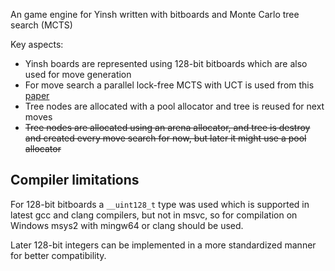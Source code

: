 An game engine for Yinsh written with bitboards and Monte Carlo tree search (MCTS)

Key aspects:
- Yinsh boards are represented using 128-bit bitboards which are also used for move generation
- For move search a parallel lock-free MCTS with UCT is used from this [paper](https://liacs.leidenuniv.nl/~plaata1/papers/paper_ICAART18.pdf)
- Tree nodes are allocated with a pool allocator and tree is reused for next moves
- ~~Tree nodes are allocated using an arena allocator, and tree is destroy and created every move search for now, but later it might use a pool allocator~~

## Compiler limitations
For 128-bit bitboards a `__uint128_t` type was used which is supported in latest gcc and clang compilers, but not in msvc, so for compilation on Windows msys2 with mingw64 or clang should be used.

Later 128-bit integers can be implemented in a more standardized manner for better compatibility.

